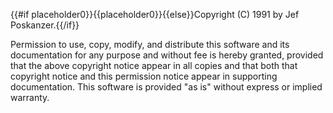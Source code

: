 {{#if placeholder0}}{{placeholder0}}{{else}}Copyright (C) 1991 by Jef Poskanzer.{{/if}}

 Permission to use, copy, modify, and distribute this software and its documentation for any purpose and without fee is hereby granted, provided that the above copyright notice appear in all copies and that both that copyright notice and this permission notice appear in supporting documentation. This software is provided &quot;as is&quot; without express or implied warranty.